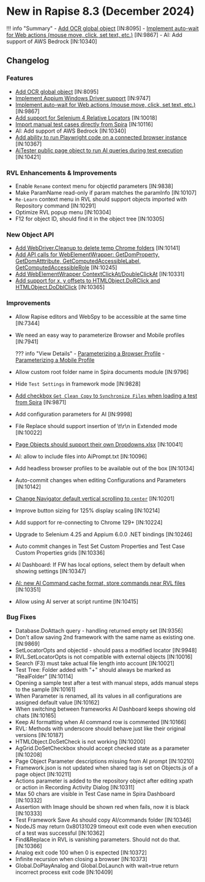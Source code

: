 # New in Rapise 8.3 (December 2024)

!!! info "Summary"
    - [Add OCR global object](/Libraries/Ocr/) [IN:8095]
    - [Implement auto-wait for Web actions (mouse move, click, set text, etc.)](/Guide/web_auto_waiting/) [IN:9867]
    - AI: Add support of AWS Bedrock [IN:10340]

## Changelog

### Features

- [Add OCR global object](/Libraries/Ocr/) [IN:8095]
- [Implement Appium Windows Driver support](https://www.inflectra.com/Support/KnowledgeBase/KB879.aspx) [IN:9747]
- [Implement auto-wait for Web actions (mouse move, click, set text, etc.)](/Guide/web_auto_waiting/) [IN:9867]
- [Add support for Selenium 4 Relative Locators](/Libraries/RelativeBy/) [IN:10018]
- [Import manual test cases directly from Spira](https://www.inflectra.com/Support/KnowledgeBase/KB881.aspx) [IN:10116]
- AI: Add support of AWS Bedrock [IN:10340]
- [Add ability to run Playwright code on a connected browser instance](https://www.inflectra.com/Support/KnowledgeBase/KB880.aspx) [IN:10367]
- [AiTester public page object to run AI queries during test execution](https://www.inflectra.com/Support/KnowledgeBase/KB883.aspx) [IN:10421]

### RVL Enhancements & Improvements

- Enable `Rename` context menu for objectId parameters [IN:9838]
- Make ParamName read-only if param matches the paramInfo [IN:10107]
- `Re-Learn` context menu in RVL should support objects imported with Repository command [IN:10291]
- Optimize RVL popup menu [IN:10304]
- F12 for object ID, should find it in the object tree [IN:10305]

### New Object API

- [Add WebDriver.Cleanup to delete temp Chrome folders](/Libraries/WebDriver/#cleanup) [IN:10141]
- [Add API calls for WebElementWrapper: GetDomProperty, GetDomAtttribute, GetComputedAccessibleLabel, GetComputedAccessibleRole](/Libraries/WebElementWrapper/#getdomattribute) [IN:10245]
- [Add WebElementWrapper ContextClickAt/DoubleClickAt](/Libraries/WebElementWrapper/#contextclickat) [IN:10331]
- [Add support for x, y offsets to HTMLObject.DoRClick and HTMLObject.DoDblClick](/Libraries/HTMLObject/#dodblclick) [IN:10365]

### Improvements

- Allow Rapise editors and WebSpy to be accessible at the same time [IN:7344]
- We need an easy way to parameterize Browser and Mobile profiles [IN:7941]

    ??? info "View Details"
        - [Parameterizing a Browser Profile](/Guide/selenium_settings_dialog/#parameterizing-a-profile)
        - [Parameterizing a Mobile Profile](/Guide/mobile_settings_dialog/#parameterizing-a-profile)

- Allow custom root folder name in Spira documents module [IN:9796]
- Hide `Test Settings` in framework mode [IN:9828]
- [Add checkbox `Get Clean Copy` to `Synchronize Files` when loading a test from Spira](/Guide/spiratest_integration/#loading-a-clean-copy) [IN:9871]
- Add configuration parameters for AI [IN:9998]
- File Replace should support insertion of \t\r\n in Extended mode [IN:10022]
- [Page Objects should support their own Dropdowns.xlsx](/Intro/framework/#dropdowns-for-page-objects) [IN:10041]
- AI: allow to include files into AiPrompt.txt [IN:10096]
- Add headless browser profiles to be available out of the box [IN:10134]
- Auto-commit changes when editing Configurations and Parameters [IN:10142]
- [Change Navigator default vertical scrolling to `center`](/Libraries/Navigator/#ensurevisibleverticalalignment) [IN:10201]
- Improve button sizing for 125% display scaling [IN:10214]
- Add support for re-connecting to Chrome 129+ [IN:10224]
- Upgrade to Selenium 4.25 and Appium 6.0.0 .NET bindings [IN:10246]
- Auto commit changes in Test Set Custom Properties and Test Case Custom Properties grids [IN:10336]
- AI Dashboard: If FW has local options, select them by default when showing settings [IN:10347]
- [AI: new AI Command cache format, store commands near RVL files](/Guide/ai_dashboard/#rapise-83-ai-command-cache-changes) [IN:10351]
- Allow using AI server at script runtime [IN:10415]

### Bug Fixes

- Database.DoAttach query - handling returned empty set [IN:9356]
- Don't allow saving 2nd framework with the same name as existing one. [IN:9869]
- SetLocatorOpts and objectid - should pass a modified locator [IN:9948]
- RVL.SetLocatorOpts is not compatible with external objects [IN:10016]
- Search (F3) must take actual file length into account [IN:10021]
- Test Tree: Folder added with "+" should always be marked as "RealFolder" [IN:10114]
- Opening a sample test after a test with manual steps, adds manual steps to the sample [IN:10161]
- When Parameter is renamed, all its values in all configurations are assigned default value [IN:10162]
- When switching between frameworks AI Dashboard keeps showing old chats [IN:10165]
- Keep AI formatting when AI command row is commented [IN:10166]
- RVL: Methods with underscore should behave just like their original versions [IN:10187]
- HTMLObject.DoSetCheck is not working [IN:10200]
- AgGrid.DoSetCheckbox should accept checked state as a parameter [IN:10208]
- Page Object Parameter descriptions missing from AI prompt [IN:10210]
- Framework.json is not updated when shared tag is set on Objects.js of a page object [IN:10211]
- Actions parameter is added to the repository object after editing xpath or action in Recording Activity Dialog [IN:10311]
- Max 50 chars are visible in Test Case name in Spira Dashboard [IN:10332]
- Assertion with Image should be shown red when fails, now it is black [IN:10333]
- Test Framework Save As should copy AI/commands folder [IN:10346]
- NodeJS may return 0x80131029 timeout exit code even when execution of a test was successful [IN:10362]
- Find&Replace in RVL is vanishing parameters. Should not do that. [IN:10366]
- Analog exit code 100 when 0 is expected [IN:10372]
- Infinite recursion when closing a browser [IN:10373]
- Global.DoPlayAnalog and Global.DoLaunch with wait=true return incorrect process exit code [IN:10409]
